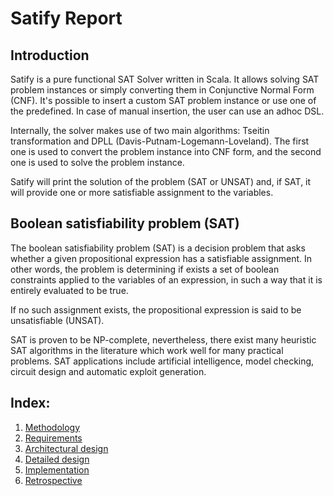 # Satify Report

## Introduction

Satify is a pure functional SAT Solver written in Scala.
It allows solving SAT problem instances or simply converting them in Conjunctive Normal Form (CNF).
It's possible to insert a custom SAT problem instance or use one of the predefined.
In case of manual insertion, the user can use an adhoc DSL.

Internally, the solver makes use of two main algorithms: Tseitin transformation and DPLL
(Davis-Putnam-Logemann-Loveland).
The first one is used to convert the problem instance into CNF form, and the second one is used to solve the problem
instance.

Satify will print the solution of the problem (SAT or UNSAT) and, if SAT, it will provide one or more satisfiable
assignment to the variables.

## Boolean satisfiability problem (SAT)

The boolean satisfiability problem (SAT) is a decision problem that asks whether a given propositional expression has a
satisfiable assignment.
In other words, the problem is determining if exists a set of boolean constraints applied to the variables of an
expression, in such a way that it is entirely evaluated to be true.

If no such assignment exists, the propositional expression is said to be unsatisfiable (UNSAT).

SAT is proven to be NP-complete, nevertheless, there exist many heuristic SAT algorithms in the literature which work
well for many practical problems.
SAT applications include artificial intelligence, model checking, circuit design and automatic exploit generation.

## Index:

1. [Methodology](1-methodology.md)
2. [Requirements](2-requirements.md)
3. [Architectural design](3-architectural-design.md)
4. [Detailed design](4-detailed-design.md)
5. [Implementation](5-implementation.md)
6. [Retrospective](6-retrospective.md)


